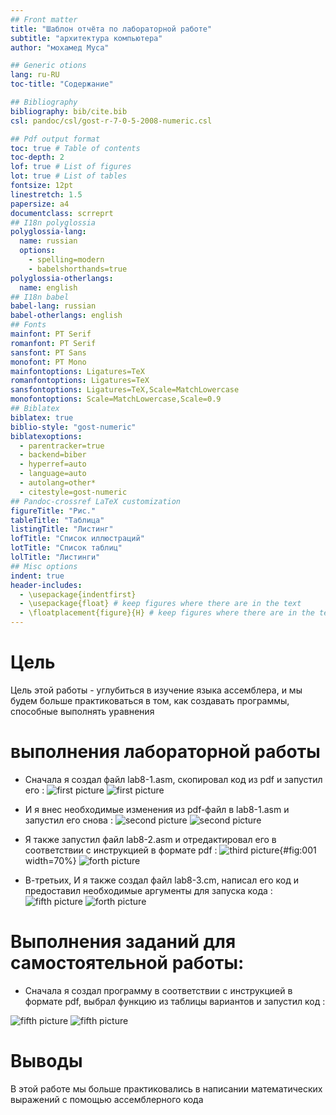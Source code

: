 ```yaml
---
## Front matter
title: "Шаблон отчёта по лабораторной работе"
subtitle: "архитектура компьютерa"
author: "мохамед Муса"

## Generic otions
lang: ru-RU
toc-title: "Содержание"

## Bibliography
bibliography: bib/cite.bib
csl: pandoc/csl/gost-r-7-0-5-2008-numeric.csl

## Pdf output format
toc: true # Table of contents
toc-depth: 2
lof: true # List of figures
lot: true # List of tables
fontsize: 12pt
linestretch: 1.5
papersize: a4
documentclass: scrreprt
## I18n polyglossia
polyglossia-lang:
  name: russian
  options:
	- spelling=modern
	- babelshorthands=true
polyglossia-otherlangs:
  name: english
## I18n babel
babel-lang: russian
babel-otherlangs: english
## Fonts
mainfont: PT Serif
romanfont: PT Serif
sansfont: PT Sans
monofont: PT Mono
mainfontoptions: Ligatures=TeX
romanfontoptions: Ligatures=TeX
sansfontoptions: Ligatures=TeX,Scale=MatchLowercase
monofontoptions: Scale=MatchLowercase,Scale=0.9
## Biblatex
biblatex: true
biblio-style: "gost-numeric"
biblatexoptions:
  - parentracker=true
  - backend=biber
  - hyperref=auto
  - language=auto
  - autolang=other*
  - citestyle=gost-numeric
## Pandoc-crossref LaTeX customization
figureTitle: "Рис."
tableTitle: "Таблица"
listingTitle: "Листинг"
lofTitle: "Список иллюстраций"
lotTitle: "Список таблиц"
lolTitle: "Листинги"
## Misc options
indent: true
header-includes:
  - \usepackage{indentfirst}
  - \usepackage{float} # keep figures where there are in the text
  - \floatplacement{figure}{H} # keep figures where there are in the text
---
```

# Цель
Цель этой работы - углубиться в изучение языка ассемблера, и мы будем больше практиковаться в том, как создавать программы, способные выполнять уравнения

# выполнения лабораторной работы
- Сначала я создал файл  lab8-1.asm, скопировал код из pdf и запустил его :
![first picture](image/lab1.png)
![first picture](image/clab1.png)

- И я внес необходимые изменения из pdf-файл в lab8-1.asm и запустил его снова :
![second picture](image/lab1e.png)
![second picture](image/lab1e1.png)

- Я также запустил файл lab8-2.asm и отредактировал его в соответствии с инструкцией в формате pdf :
![third picture](image/clab2.png){#fig:001 width=70%}
![forth picture](image/runlab2.png)

- В-третьих, И я также создал файл lab8-3.cm, написал его код и предоставил необходимые аргументы для запуска кода :
![fifth picture](image/clab3.png)
![forth picture](image/runlab3.png)

# Bыполнения заданий для самостоятельной работы:
- Сначала я создал программу в соответствии с инструкцией в формате pdf, выбрал функцию из таблицы вариантов и запустил код :

![fifth picture](image/runpro1.png)
![fifth picture](image/cpro1.png)

# Выводы
В этой работе мы больше практиковались в написании математических выражений с помощью ассемблерного кода
